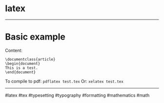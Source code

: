 # latex

-------------------------------------------

# Basic example

Content:
```
\documentclass{article}
\begin{document}
This is a test.
\end{document}
```
To compile to pdf:
`pdflatex test.tex`
Or:
`xelatex test.tex`

-------------------------------------------

#latex #tex #typesetting #typography #formatting #mathematics #math
